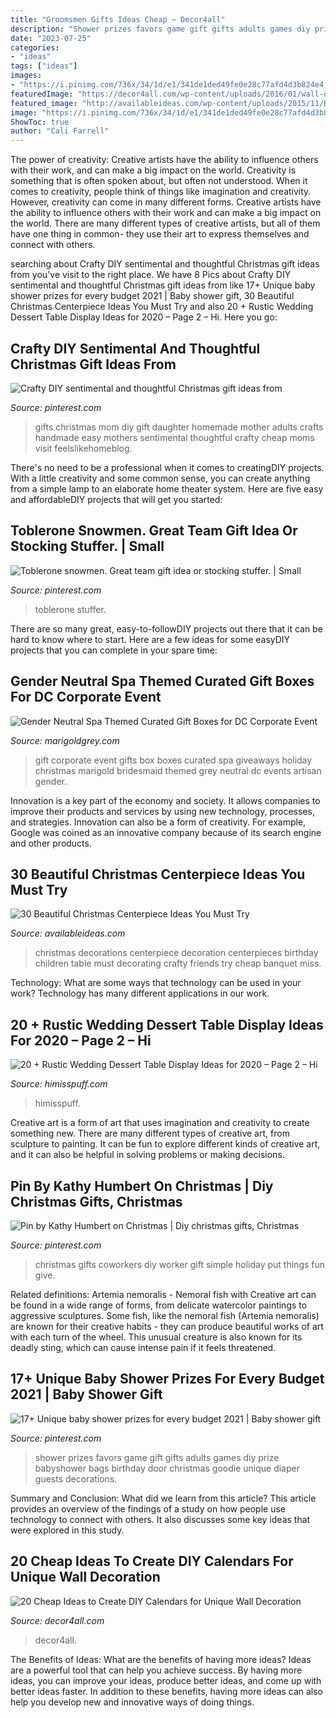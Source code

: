 ```yaml
---
title: "Groomsmen Gifts Ideas Cheap ~ Decor4all"
description: "Shower prizes favors game gift gifts adults games diy prize babyshower bags birthday door christmas goodie unique diaper guests decorations"
date: "2023-07-25"
categories:
- "ideas"
tags: ["ideas"]
images:
- "https://i.pinimg.com/736x/34/1d/e1/341de1ded49fe0e28c77afd4d3b824e4.jpg"
featuredImage: "https://decor4all.com/wp-content/uploads/2016/01/wall-decoration-ideas-diy-calendar-20.jpg"
featured_image: "http://availableideas.com/wp-content/uploads/2015/11/Beautiful-Christmas-Centerpieces-23.jpg"
image: "https://i.pinimg.com/736x/34/1d/e1/341de1ded49fe0e28c77afd4d3b824e4.jpg"
ShowToc: true
author: "Cali Farrell"
---
```



The power of creativity: Creative artists have the ability to influence others with their work, and can make a big impact on the world.
Creativity is something that is often spoken about, but often not understood. When it comes to creativity, people think of things like imagination and creativity. However, creativity can come in many different forms. Creative artists have the ability to influence others with their work and can make a big impact on the world. There are many different types of creative artists, but all of them have one thing in common- they use their art to express themselves and connect with others.

	

		
searching about Crafty DIY sentimental and thoughtful Christmas gift ideas from you've visit to the right place. We have 8 Pics about Crafty DIY sentimental and thoughtful Christmas gift ideas from like 17+ Unique baby shower prizes for every budget 2021 | Baby shower gift, 30 Beautiful Christmas Centerpiece Ideas You Must Try and also 20 + Rustic Wedding Dessert Table Display Ideas for 2020 – Page 2 – Hi. Here you go:
		
    
## Crafty DIY Sentimental And Thoughtful Christmas Gift Ideas From

<img loading=lazy src="https://i.pinimg.com/736x/34/1d/e1/341de1ded49fe0e28c77afd4d3b824e4.jpg" onerror="this.onerror=null;this.src='https://tse4.mm.bing.net/th?id=OIP.VEAzCchrbOoLuDSDbSpdEQHaPV&amp;pid=15.1';" alt="Crafty DIY sentimental and thoughtful Christmas gift ideas from">

_Source: pinterest.com_

>gifts christmas mom diy gift daughter homemade mother adults crafts handmade easy mothers sentimental thoughtful crafty cheap moms visit feelslikehomeblog. 

	

There's no need to be a professional when it comes to creatingDIY projects. With a little creativity and some common sense, you can create anything from a simple lamp to an elaborate home theater system. Here are five easy and affordableDIY projects that will get you started: 

    
## Toblerone Snowmen. Great Team Gift Idea Or Stocking Stuffer. | Small

<img loading=lazy src="https://i.pinimg.com/736x/78/37/3d/78373d1181f760898ae7ab21020a874f.jpg" onerror="this.onerror=null;this.src='https://tse1.mm.bing.net/th?id=OIP.kL3C95gS1z7LwEhAwa_tXwHaJ3&amp;pid=15.1';" alt="Toblerone snowmen. Great team gift idea or stocking stuffer. | Small">

_Source: pinterest.com_

>toblerone stuffer. 

	

There are so many great, easy-to-followDIY projects out there that it can be hard to know where to start. Here are a few ideas for some easyDIY projects that you can complete in your spare time: 

    
## Gender Neutral Spa Themed Curated Gift Boxes For DC Corporate Event

<img loading=lazy src="http://cdn.shopify.com/s/files/1/0024/3728/3897/articles/spa-curated-gift-box-dc-corporate-event-utah-first-marigold-grey-e1504982023124_1024x1024.jpg?v=1563410428" onerror="this.onerror=null;this.src='https://tse3.mm.bing.net/th?id=OIP.GHeZsZUt2JkqKP8JliC8egHaLF&amp;pid=15.1';" alt="Gender Neutral Spa Themed Curated Gift Boxes for DC Corporate Event">

_Source: marigoldgrey.com_

>gift corporate event gifts box boxes curated spa giveaways holiday christmas marigold bridesmaid themed grey neutral dc events artisan gender. 

	

Innovation is a key part of the economy and society. It allows companies to improve their products and services by using new technology, processes, and strategies. Innovation can also be a form of creativity. For example, Google was coined as an innovative company because of its search engine and other products.

    
## 30 Beautiful Christmas Centerpiece Ideas You Must Try

<img loading=lazy src="http://availableideas.com/wp-content/uploads/2015/11/Beautiful-Christmas-Centerpieces-23.jpg" onerror="this.onerror=null;this.src='https://tse4.mm.bing.net/th?id=OIP.bpDxslBYTWBbi-lL1piCugHaJ4&amp;pid=15.1';" alt="30 Beautiful Christmas Centerpiece Ideas You Must Try">

_Source: availableideas.com_

>christmas decorations centerpiece decoration centerpieces birthday children table must decorating crafty friends try cheap banquet miss. 

	

Technology: What are some ways that technology can be used in your work?
Technology has many different applications in our work.

    
## 20 + Rustic Wedding Dessert Table Display Ideas For 2020 – Page 2 – Hi

<img loading=lazy src="https://www.himisspuff.com/wp-content/uploads/2020/01/Rustic-sweet-wedding-dessert-display-and-table-ideas-14.jpg" onerror="this.onerror=null;this.src='https://tse3.mm.bing.net/th?id=OIP.7IOBRgXR17lLyKezpcU9aAHaLH&amp;pid=15.1';" alt="20 + Rustic Wedding Dessert Table Display Ideas for 2020 – Page 2 – Hi">

_Source: himisspuff.com_

>himisspuff. 

	

Creative art is a form of art that uses imagination and creativity to create something new. There are many different types of creative art, from sculpture to painting. It can be fun to explore different kinds of creative art, and it can also be helpful in solving problems or making decisions.

    
## Pin By Kathy Humbert On Christmas | Diy Christmas Gifts, Christmas

<img loading=lazy src="https://i.pinimg.com/736x/76/34/4d/76344d8c8816c5e9e2c534a9873b0242--diy-things-simple-gifts.jpg" onerror="this.onerror=null;this.src='https://tse2.mm.bing.net/th?id=OIP._Tse_AHTrHtA3HxHwCizGAHaJ3&amp;pid=15.1';" alt="Pin by Kathy Humbert on Christmas | Diy christmas gifts, Christmas">

_Source: pinterest.com_

>christmas gifts coworkers diy worker gift simple holiday put things fun give. 

	

Related definitions: Artemia nemoralis - Nemoral fish with
Creative art can be found in a wide range of forms, from delicate watercolor paintings to aggressive sculptures. Some fish, like the nemoral fish (Artemia nemoralis) are known for their creative habits - they can produce beautiful works of art with each turn of the wheel. This unusual creature is also known for its deadly sting, which can cause intense pain if it feels threatened.

    
## 17+ Unique Baby Shower Prizes For Every Budget 2021 | Baby Shower Gift

<img loading=lazy src="https://i.pinimg.com/736x/dd/71/70/dd7170cbce0f99f9bf99ee8cceed154a.jpg" onerror="this.onerror=null;this.src='https://tse2.mm.bing.net/th?id=OIP.AhXfeLzLctc4SCkO_AQCZwHaJ3&amp;pid=15.1';" alt="17+ Unique baby shower prizes for every budget 2021 | Baby shower gift">

_Source: pinterest.com_

>shower prizes favors game gift gifts adults games diy prize babyshower bags birthday door christmas goodie unique diaper guests decorations. 

	

Summary and Conclusion: What did we learn from this article?
This article provides an overview of the findings of a study on how people use technology to connect with others. It also discusses some key ideas that were explored in this study.

    
## 20 Cheap Ideas To Create DIY Calendars For Unique Wall Decoration

<img loading=lazy src="https://decor4all.com/wp-content/uploads/2016/01/wall-decoration-ideas-diy-calendar-20.jpg" onerror="this.onerror=null;this.src='https://tse3.mm.bing.net/th?id=OIP.1t6kmT8llrQVBgYKZHzhLAHaJ3&amp;pid=15.1';" alt="20 Cheap Ideas to Create DIY Calendars for Unique Wall Decoration">

_Source: decor4all.com_

>decor4all. 

	

The Benefits of Ideas: What are the benefits of having more ideas?
Ideas are a powerful tool that can help you achieve success. By having more ideas, you can improve your ideas, produce better ideas, and come up with better ideas faster. In addition to these benefits, having more ideas can also help you develop new and innovative ways of doing things.

